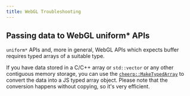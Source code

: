```yaml
---
title: WebGL Troubleshooting
---
```


## Passing data to WebGL uniform\* APIs

`uniform*` APIs and, more in general, WebGL APIs which expects buffer requires typed arrays of a suitable type.

If you have data stored in a C/C++ array or `std::vector` or any other contiguous memory storage, you can use the [`cheerp::MakeTypedArray`](/cheerp/guides/porting/Conversion-between-arrays-and-Typed-Arrays#maketypedarray) to convert the data into a JS typed array object. Please note that the conversion happens without copying, so it's very efficient.
